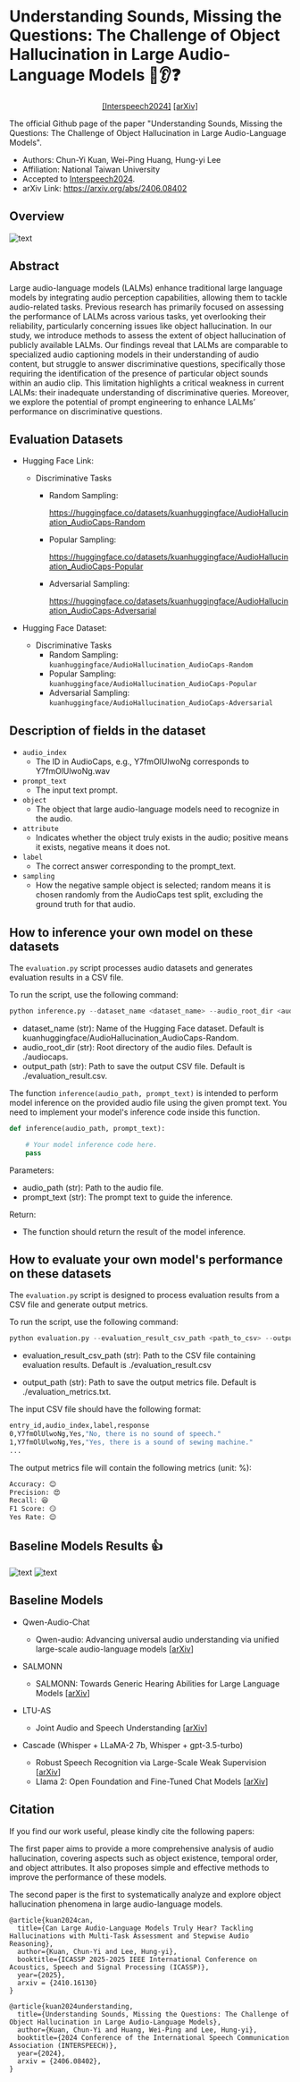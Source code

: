 # Understanding Sounds, Missing the Questions: The Challenge of Object Hallucination in Large Audio-Language Models 🦙👂❓
<p align="center">
  <a href="https://interspeech2024.org/">[Interspeech2024]</a> <a href="https://arxiv.org/abs/2406.08402">[arXiv]</a>
</p>

The official Github page of the paper "Understanding Sounds, Missing the Questions: The Challenge of Object Hallucination in Large Audio-Language Models". 
- Authors: Chun-Yi Kuan, Wei-Ping Huang, Hung-yi Lee
- Affiliation: National Taiwan University
- Accepted to [Interspeech2024]((https://interspeech2024.org/)).
- arXiv Link: https://arxiv.org/abs/2406.08402

## Overview
![text](images/overview.jpg)


## Abstract
Large audio-language models (LALMs) enhance traditional
large language models by integrating audio perception capabilities, allowing them to tackle audio-related tasks. Previous research has primarily focused on assessing the performance of
LALMs across various tasks, yet overlooking their reliability,
particularly concerning issues like object hallucination. In our
study, we introduce methods to assess the extent of object hallucination of publicly available LALMs. Our findings reveal that
LALMs are comparable to specialized audio captioning models in their understanding of audio content, but struggle to answer discriminative questions, specifically those requiring the
identification of the presence of particular object sounds within
an audio clip. This limitation highlights a critical weakness in
current LALMs: their inadequate understanding of discriminative queries. Moreover, we explore the potential of prompt engineering to enhance LALMs’ performance on discriminative
questions.


## Evaluation Datasets
- Hugging Face Link: 
    - Discriminative Tasks
        - Random Sampling: 

            https://huggingface.co/datasets/kuanhuggingface/AudioHallucination_AudioCaps-Random
        - Popular Sampling:  

            https://huggingface.co/datasets/kuanhuggingface/AudioHallucination_AudioCaps-Popular
        - Adversarial Sampling:  
        
            https://huggingface.co/datasets/kuanhuggingface/AudioHallucination_AudioCaps-Adversarial

- Hugging Face Dataset: 
    - Discriminative Tasks
        - Random Sampling: `kuanhuggingface/AudioHallucination_AudioCaps-Random`
        - Popular Sampling: `kuanhuggingface/AudioHallucination_AudioCaps-Popular`
        - Adversarial Sampling: `kuanhuggingface/AudioHallucination_AudioCaps-Adversarial`


## Description of fields in the dataset

- `audio_index`
    - The ID in AudioCaps, e.g., Y7fmOlUlwoNg corresponds to Y7fmOlUlwoNg.wav
- `prompt_text`
    - The input text prompt.
- `object`
    - The object that large audio-language models need to recognize in the audio.
- `attribute`
    - Indicates whether the object truly exists in the audio; positive means it exists, negative means it does not.
- `label`
    - The correct answer corresponding to the prompt_text.
- `sampling`
    - How the negative sample object is selected; random means it is chosen randomly from the AudioCaps test split, excluding the ground truth for that audio.

## How to inference your own model on these datasets
The `evaluation.py` script processes audio datasets and generates evaluation results in a CSV file.

To run the script, use the following command:
```python
python inference.py --dataset_name <dataset_name> --audio_root_dir <audio_root_dir> --output_path <output_path>
```
- dataset_name (str): Name of the Hugging Face dataset. Default is kuanhuggingface/AudioHallucination_AudioCaps-Random.
- audio_root_dir (str): Root directory of the audio files. Default is ./audiocaps.
- output_path (str): Path to save the output CSV file. Default is ./evaluation_result.csv.

The function `inference(audio_path, prompt_text)` is intended to perform model inference on the provided audio file using the given prompt text. You need to implement your model's inference code inside this function.

```python
def inference(audio_path, prompt_text):

    # Your model inference code here.
    pass
```

Parameters:
- audio_path (str): Path to the audio file.
- prompt_text (str): The prompt text to guide the inference.

Return:
- The function should return the result of the model inference.


## How to evaluate your own model's performance on these datasets
The `evaluation.py` script is designed to process evaluation results from a CSV file and generate output metrics.

To run the script, use the following command:
```python
python evaluation.py --evaluation_result_csv_path <path_to_csv> --output_path <path_to_output_file>
```
- evaluation_result_csv_path (str): Path to the CSV file containing evaluation results. Default is ./evaluation_result.csv

- output_path (str): Path to save the output metrics file. Default is ./evaluation_metrics.txt.

The input CSV file should have the following format:
```bash
entry_id,audio_index,label,response
0,Y7fmOlUlwoNg,Yes,"No, there is no sound of speech."
1,Y7fmOlUlwoNg,Yes,"Yes, there is a sound of sewing machine."
...
```

The output metrics file will contain the following metrics (unit: %):

```python
Accuracy: 😊
Precision: 😍
Recall: 😆
F1 Score: 😏
Yes Rate: 😌

```

## Baseline Models Results 👍
![text](images/discriminative_results.jpg)
![text](images/generative_results.jpg)


## Baseline Models
- Qwen-Audio-Chat
    - Qwen-audio: Advancing universal audio understanding via unified large-scale audio-language models [[arXiv](https://arxiv.org/abs/2311.07919)]

- SALMONN
    - SALMONN: Towards Generic Hearing Abilities for Large Language Models [[arXiv](https://arxiv.org/abs/2310.13289)]

- LTU-AS
    - Joint Audio and Speech Understanding [[arXiv](https://arxiv.org/abs/2309.14405)]

- Cascade (Whisper + LLaMA-2 7b, Whisper + gpt-3.5-turbo)
    - Robust Speech Recognition via Large-Scale Weak Supervision [[arXiv](https://arxiv.org/abs/2212.04356)]
    - Llama 2: Open Foundation and Fine-Tuned Chat Models [[arXiv](https://arxiv.org/abs/2307.09288)]


## Citation
If you find our work useful, please kindly cite the following papers:

The first paper aims to provide a more comprehensive analysis of audio hallucination, covering aspects such as object existence, temporal order, and object attributes. It also proposes simple and effective methods to improve the performance of these models.

The second paper is the first to systematically analyze and explore object hallucination phenomena in large audio-language models.

```
@article{kuan2024can,
  title={Can Large Audio-Language Models Truly Hear? Tackling Hallucinations with Multi-Task Assessment and Stepwise Audio Reasoning},
  author={Kuan, Chun-Yi and Lee, Hung-yi},
  booktitle={ICASSP 2025-2025 IEEE International Conference on Acoustics, Speech and Signal Processing (ICASSP)},
  year={2025},
  arxiv = {2410.16130}
}

```

```
@article{kuan2024understanding,
  title={Understanding Sounds, Missing the Questions: The Challenge of Object Hallucination in Large Audio-Language Models},
  author={Kuan, Chun-Yi and Huang, Wei-Ping and Lee, Hung-yi},
  booktitle={2024 Conference of the International Speech Communication Association (INTERSPEECH)},
  year={2024},
  arxiv = {2406.08402},
}
```